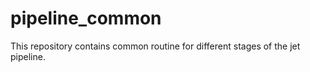 # pipeline_common

This repository contains common routine for different stages of the jet pipeline.
